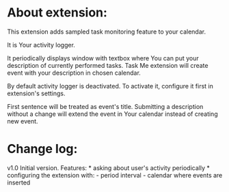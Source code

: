 About extension:
===============

This extension adds sampled task monitoring feature to your calendar. 

It is Your activity logger.

It periodically displays window with textbox where You can put your description of currently performed tasks.
Task Me extension will create event with your description in chosen calendar.

By default activity logger is deactivated. To activate it, configure it first in extension's settings.

First sentence will be treated as event's title. Submitting a description without a change 
will extend the event in Your calendar instead of creating new event.

Change log:
==========

 v1.0
    Initial version. Features:
	* asking about user's activity periodically
	* configuring the extension with:
	    - period interval
		- calendar where events are inserted